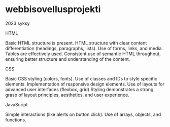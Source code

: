 # webbisovellusprojekti
 2023 syksy

HTML

Basic HTML structure is present.
HTML structure with clear content differentiation (headings, paragraphs, lists).
Use of forms, links, and media.
Tables are effectively used.
Consistent use of semantic HTML throughout, ensuring better structure and understanding of the content.

CSS

Basic CSS styling (colors, fonts).
Use of classes and IDs to style specific elements.
Implementation of responsive design elements.
Use of layouts for advanced user interfaces (flexbox, grid)
Styling demonstrates a strong grasp of layout principles, aesthetics, and user experience.

JavaScript

Simple interactions (like alerts on button click).
Use of arrays, objects, and functions.
